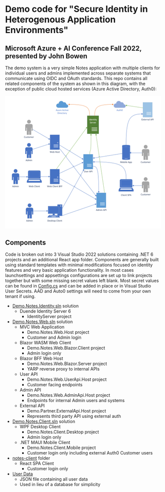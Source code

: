 # Demo code for "Secure Identity in Heterogenous Application Environments"

## Microsoft Azure + AI Conference Fall 2022, presented by John Bowen

The demo system is a very simple Notes application with multiple clients for individual users and admins implemented across separate systems that communicate using OIDC and OAuth standards. This repo contains all related components of the system as shown in this diagram, with the exception of public cloud hosted services (Azure Active Directory, Auth0):

![Demo Architecture Diagram](./IdentityDemoDiagrams.png)

## Components 
Code is broken out into 3 Visual Studio 2022 solutions containing .NET 6 projects and an additional React app folder. Components are generally built using standard templates with minimal modifications focused on identity features and very basic application functionality. In most cases launchsettings and appsettings configurations are set up to link projects together but with some missing secret values left blank. Most secret values can be found in [Config.cs](/src/Identity/IdentityServer/Config.cs) and can be added in place or in Visual Studio User Secrets. AAD and Auto0 settings will need to come from your own tenant if using.

- [Demo.Notes.Identity.sln](/src/Identity/) solution
    - Duende Identity Server 6
        - IdentityServer project
- [Demo.Notes.Web.sln](/src/Web/) solution
    - MVC Web Application
        - Demo.Notes.Web.Host project
        - Customer and Admin login
    - Blazor WASM Web Client
        - Demo.Notes.Web.Blazor.Client project
        - Admin login only
    - Blazor BFF Web Host
        - Demo.Notes.Web.Blazor.Server project
        - YARP reverse proxy to internal APIs
    - User API
        - Demo.Notes.Web.UserApi.Host project
        - Customer facing endpoints
    - Admin API
        - Demo.Notes.Web.AdminApi.Host project
        - Endpoints for internal Admin users and systems
    - External API
        - Demo.Partner.ExternalApi.Host project
        - Represents third party API using external auth
- [Demo.Notes.Client.sln](/src/Client/) solution
    - WPF Desktop Client
        - Demo.Notes.Client.Desktop project
        - Admin login only
    - .NET MAUI Mobile Client
        - Demo.Notes.Client.Mobile project
        - Customer login only including external Auth0 Customer users
- [notes-client](/src/SPA/notes-client/) folder
    - React SPA Client
        - Customer login only
- [User Data](/data/TestUsers.json)
    - JSON file containing all user data
    - Used in lieu of a database for simplicity
    